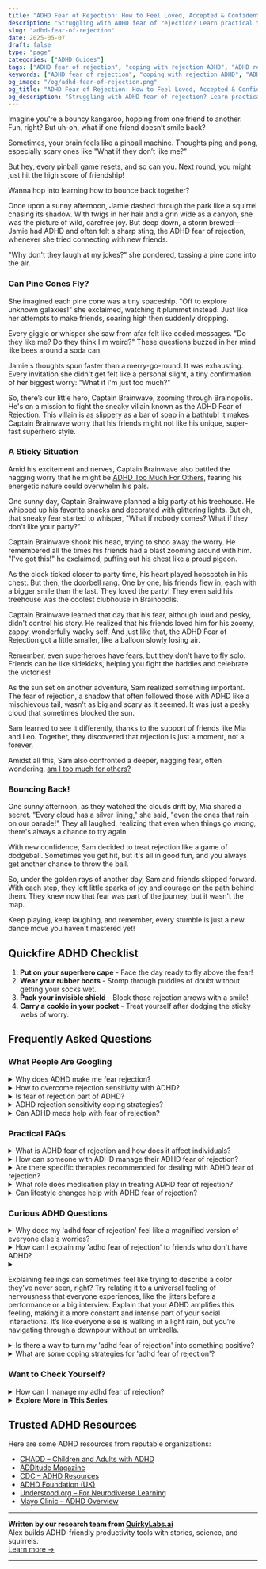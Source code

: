 ```yaml
---
title: "ADHD Fear of Rejection: How to Feel Loved, Accepted & Confident Again"
description: "Struggling with ADHD fear of rejection? Learn practical tips to overcome rejection sensitivity, build stronger friendships, and feel emotionally secure."
slug: "adhd-fear-of-rejection"
date: 2025-05-07
draft: false
type: "page"
categories: ["ADHD Guides"]
tags: ["ADHD fear of rejection", "coping with rejection ADHD", "ADHD rejection sensitivity", "ADHD social anxiety", "managing ADHD emotions", "ADHD and friendships", "adult ADHD support"]
keywords: ["ADHD fear of rejection", "coping with rejection ADHD", "ADHD rejection sensitivity", "ADHD social anxiety", "managing ADHD emotions", "ADHD and friendships", "adult ADHD support"]
og_image: "/og/adhd-fear-of-rejection.png"
og_title: "ADHD Fear of Rejection: How to Feel Loved, Accepted & Confident Again"
og_description: "Struggling with ADHD fear of rejection? Learn practical tips to overcome rejection sensitivity, build stronger friendships, and feel emotionally secure."
---
```



Imagine you're a bouncy kangaroo, hopping from one friend to another. Fun, right? But uh-oh, what if one friend doesn’t smile back?

Sometimes, your brain feels like a pinball machine. Thoughts ping and pong, especially scary ones like "What if they don’t like me?"

But hey, every pinball game resets, and so can you. Next round, you might just hit the high score of friendship!

Wanna hop into learning how to bounce back together?

Once upon a sunny afternoon, Jamie dashed through the park like a squirrel chasing its shadow. With twigs in her hair and a grin wide as a canyon, she was the picture of wild, carefree joy. But deep down, a storm brewed—Jamie had ADHD and often felt a sharp sting, the ADHD fear of rejection, whenever she tried connecting with new friends.

"Why don't they laugh at my jokes?" she pondered, tossing a pine cone into the air.

### Can Pine Cones Fly?

She imagined each pine cone was a tiny spaceship. "Off to explore unknown galaxies!" she exclaimed, watching it plummet instead. Just like her attempts to make friends, soaring high then suddenly dropping.

Every giggle or whisper she saw from afar felt like coded messages. "Do they like me? Do they think I'm weird?" These questions buzzed in her mind like bees around a soda can. 

Jamie's thoughts spun faster than a merry-go-round. It was exhausting. Every invitation she didn't get felt like a personal slight, a tiny confirmation of her biggest worry: "What if I'm just too much?"

So, there’s our little hero, Captain Brainwave, zooming through Brainopolis. He's on a mission to fight the sneaky villain known as the ADHD Fear of Rejection. This villain is as slippery as a bar of soap in a bathtub! It makes Captain Brainwave worry that his friends might not like his unique, super-fast superhero style.

### A Sticky Situation

Amid his excitement and nerves, Captain Brainwave also battled the nagging worry that he might be [ADHD Too Much For Others](/pages/adhd-too-much-for-others), fearing his energetic nature could overwhelm his pals.

One sunny day, Captain Brainwave planned a big party at his treehouse. He whipped up his favorite snacks and decorated with glittering lights. But oh, that sneaky fear started to whisper, "What if nobody comes? What if they don't like your party?"

Captain Brainwave shook his head, trying to shoo away the worry. He remembered all the times his friends had a blast zooming around with him. "I've got this!" he exclaimed, puffing out his chest like a proud pigeon.

As the clock ticked closer to party time, his heart played hopscotch in his chest. But then, the doorbell rang. One by one, his friends flew in, each with a bigger smile than the last. They loved the party! They even said his treehouse was the coolest clubhouse in Brainopolis.

Captain Brainwave learned that day that his fear, although loud and pesky, didn't control his story. He realized that his friends loved him for his zoomy, zappy, wonderfully wacky self. And just like that, the ADHD Fear of Rejection got a little smaller, like a balloon slowly losing air.

Remember, even superheroes have fears, but they don't have to fly solo. Friends can be like sidekicks, helping you fight the baddies and celebrate the victories!

As the sun set on another adventure, Sam realized something important. The fear of rejection, a shadow that often followed those with ADHD like a mischievous tail, wasn't as big and scary as it seemed. It was just a pesky cloud that sometimes blocked the sun.

Sam learned to see it differently, thanks to the support of friends like Mia and Leo. Together, they discovered that rejection is just a moment, not a forever.

Amidst all this, Sam also confronted a deeper, nagging fear, often wondering, [am I too much for others?](/pages/adhd-too-much-for-others/)

### Bouncing Back!

One sunny afternoon, as they watched the clouds drift by, Mia shared a secret. "Every cloud has a silver lining," she said, "even the ones that rain on our parade!" They all laughed, realizing that even when things go wrong, there's always a chance to try again.

With new confidence, Sam decided to treat rejection like a game of dodgeball. Sometimes you get hit, but it's all in good fun, and you always get another chance to throw the ball.

So, under the golden rays of another day, Sam and friends skipped forward. With each step, they left little sparks of joy and courage on the path behind them. They knew now that fear was part of the journey, but it wasn't the map. 

Keep playing, keep laughing, and remember, every stumble is just a new dance move you haven't mastered yet!

## Quickfire ADHD Checklist

1. **Put on your superhero cape** - Face the day ready to fly above the fear!
2. **Wear your rubber boots** - Stomp through puddles of doubt without getting your socks wet.
3. **Pack your invisible shield** - Block those rejection arrows with a smile!
4. **Carry a cookie in your pocket** - Treat yourself after dodging the sticky webs of worry.

## Frequently Asked Questions



### What People Are Googling

<details><summary>Why does ADHD make me fear rejection?</summary><p>Absolutely, feeling that fear of rejection can be really tough, and it's actually quite common in folks with ADHD. This fear often stems from a concept known as Rejection Sensitive Dysphoria (RSD), which means you might feel an intense emotional response when you perceive rejection or criticism. Because your ADHD brain is wired to experience emotions vividly and deeply, those feelings of rejection can seem amplified and overwhelming. Remember, you're not alone in feeling this way, and it's okay to seek support and strategies that can help you manage these intense emotions.</p></details>
<details><summary>How to overcome rejection sensitivity with ADHD?</summary><p>Dealing with rejection sensitivity when you have ADHD can feel overwhelming, but there are gentle ways to ease this burden. Start by acknowledging your feelings; it's perfectly okay to feel hurt or upset. Consider discussing your experiences with a therapist who understands ADHD, as they can offer strategies tailored to your unique needs and help build resilience. Additionally, practicing self-compassion and reminding yourself of your strengths and achievements can be incredibly soothing and empowering. Remember, you're not alone in this, and taking small, compassionate steps can lead to big changes.</p></details>
<details><summary>Is fear of rejection part of ADHD?</summary><p>Absolutely, fear of rejection is something many folks with ADHD experience, and it's often referred to as Rejection Sensitive Dysphoria (RSD). This can make you feel intensely emotional in response to perceived or real rejection or criticism. It’s important to remember that this feeling is a common part of ADHD, and you're definitely not alone in this. Understanding and acknowledging this can be a comforting first step toward managing these intense feelings.</p></details>
<details><summary>ADHD rejection sensitivity coping strategies?</summary><p>Absolutely, dealing with rejection sensitivity can be really tough, but there are some gentle strategies you can use to help manage those feelings. One helpful approach is to practice mindfulness; it can allow you to observe your emotions without judgment and remind you that these feelings are temporary. Another strategy is to create a self-soothing toolbox filled with activities that comfort you, like listening to your favorite music, enjoying a warm cup of tea, or wrapping up in a cozy blanket. It’s also really beneficial to talk through your feelings with someone who understands — whether it's a friend, a therapist, or a coach. Remember, you're not alone in this, and taking it one step at a time is perfectly okay.</p></details>
<details><summary>Can ADHD meds help with fear of rejection?</summary><p>Absolutely, understanding how ADHD meds might help with feelings like fear of rejection is a great step towards managing emotional responses. ADHD medications primarily work by improving focus and reducing impulsivity, which can indirectly help you manage your reactions to social situations more effectively. By enhancing your ability to regulate your thoughts and actions, these meds might give you a bit more confidence in social interactions, potentially easing the fear of rejection. It’s always a good idea to discuss your specific concerns with your healthcare provider to tailor the approach that best supports your individual needs.</p></details>



### Practical FAQs

<details><summary>What is ADHD fear of rejection and how does it affect individuals?</summary><p>Absolutely, it's really important to understand this aspect of ADHD. The fear of rejection, often termed as Rejection Sensitive Dysphoria (RSD), is quite common among individuals with ADHD. It's this intense emotional response where the idea of being rejected or criticized feels overwhelmingly painful. People with ADHD might therefore sometimes avoid situations where there's a risk of rejection, or they might react very strongly to what they perceive as criticism. This can really affect relationships and self-esteem, but it's important to remember that this sensitivity comes from a place of deep caring and a desire to connect with others genuinely.</p></details>
<details><summary>How can someone with ADHD manage their ADHD fear of rejection?</summary><p>Absolutely, fear of rejection can feel really intense when you have ADHD, and you're not alone in struggling with this. A good starting point is to work on building your self-esteem through activities that make you feel good about yourself. Practicing self-compassion can also be incredibly powerful; remind yourself that everyone experiences rejection and that it doesn’t define your worth. Additionally, consider talking to a therapist or a coach who specializes in ADHD to develop personalized strategies to cope with these feelings. Remember, managing fear is a journey, and it's okay to take it one step at a time.</p></details>
<details><summary>Are there specific therapies recommended for dealing with ADHD fear of rejection?</summary><p>Absolutely, there's a lot of support out there to help manage the fear of rejection that can come with ADHD. Cognitive Behavioral Therapy (CBT) is highly recommended because it helps identify and change the negative thought patterns that can lead to feelings of rejection. Another supportive approach is Acceptance and Commitment Therapy (ACT), which focuses on accepting your feelings without judgment and committing to actions that align with your values, despite the fear. These therapies can offer great tools for understanding and coping with these feelings, making them less daunting over time.</p></details>
<details><summary>What role does medication play in treating ADHD fear of rejection?</summary><p>Absolutely, that's a thoughtful question! Medication can play a supportive role in managing ADHD symptoms, including those that might amplify a fear of rejection. By helping to regulate attention and impulsivity, medication can give individuals a clearer space to process social interactions and build confidence in social settings. This can make it easier to address emotional responses like rejection sensitivity. It’s always best to discuss detailed options with a healthcare provider to tailor the approach to your specific needs.</p></details>
<details><summary>Can lifestyle changes help with ADHD fear of rejection?</summary><p>Absolutely, lifestyle changes can really help in managing the fear of rejection that often accompanies ADHD. By establishing a routine that includes healthy habits like regular exercise, sufficient sleep, and balanced nutrition, you can significantly boost your overall emotional resilience. Additionally, mindfulness practices or meditation can be incredibly soothing and help you develop a more accepting attitude towards yourself. These changes not only enhance your physical well-being but also empower you mentally to handle those fears more effectively.</p></details>



### Curious ADHD Questions

<details><summary>Why does my 'adhd fear of rejection' feel like a magnified version of everyone else's worries?</summary><p>Oh, that feeling is quite common and completely understandable when you have ADHD. The intensity you're experiencing is often referred to as rejection sensitive dysphoria (RSD), which can make everyday worries about rejection feel incredibly magnified. It's like your emotional response to rejection has its volume turned way up, so reactions can be much stronger and more immediate. Understanding that this is a part of how your ADHD affects you can help in managing those feelings and finding ways to comfort yourself when they arise. You're definitely not alone in feeling this way!</p></details>
<details><summary>How can I explain my 'adhd fear of rejection' to friends who don't have ADHD?</summary><p>Absolutely, explaining feelings like the 'ADHD fear of rejection' to friends can feel a bit daunting, but it's wonderful that you want to open up about your experiences. You might start by sharing that ADHD often comes with emotional sensitivity, making fears of rejection more intense. Explain it like an amplifier; what might be a mild worry to someone else can feel overwhelming to you. Reassure them that this doesn't mean you doubt their friendship, but that you're sharing this part of your experience to help them understand you better. Your honesty not only deepens your connections but also invites your friends to share their feelings too.</p></details>
<details><summary><p>Explaining feelings can sometimes feel like trying to describe a color they've never seen, right? Try relating it to a universal feeling of nervousness that everyone experiences, like the jitters before a performance or a big interview. Explain that your ADHD amplifies this feeling, making it a more constant and intense part of your social interactions. It’s like everyone else is walking in a light rain, but you’re navigating through a downpour without an umbrella.</p></summary><p>Absolutely, describing how ADHD feels can indeed be challenging! Your analogy of feeling like being caught in a downpour compared to a light rain for others is spot on. It vividly captures how overwhelming and persistent these feelings can be with ADHD, compared to the occasional jitters others might experience. This kind of imagery can really help others understand the intensity and frequency of your experiences, making them more empathetic towards your situation.</p></details>
<details><summary>Is there a way to turn my 'adhd fear of rejection' into something positive?</summary><p>Absolutely, and it's wonderful that you're looking to transform your fear of rejection into something positive! One way to start is by viewing your sensitivity to rejection as a sign of your deep capacity for caring about relationships and connections. This sensitivity can actually help you become more empathetic and responsive to others' feelings. You might also use experiences of rejection as learning opportunities, helping you to refine your approach in social situations or better understand your personal needs and boundaries. Remember, every experience is a step forward in your journey of self-awareness and growth. Keep embracing your unique qualities!</p></details>
<details><summary>What are some coping strategies for 'adhd fear of rejection'?</summary><p>Absolutely, managing fear of rejection with ADHD can be really challenging, but there are some cozy, gentle strategies you can try! First, it's great to work on building your self-compassion. Remind yourself that everyone experiences rejection and it's not a reflection of your worth. Practicing mindfulness can also help you stay present and less focused on past rejections or future worries. And, don't forget to lean on your support network—sometimes just sharing your feelings with someone who understands can make a huge difference. These steps can help you feel more secure and less alone in your experiences.</p></details>



### Want to Check Yourself?

<details><summary>How can I manage my adhd fear of rejection?</summary><p>Dealing with the fear of rejection when you have ADHD can indeed feel daunting, but you're not alone in this. A comforting approach is to start by acknowledging and naming your feelings, as understanding them can reduce their intensity. Creating a small, supportive community where you can share your experiences and feelings can be incredibly comforting and validating. Also, practicing self-compassion and reminding yourself of your unique strengths and past successes can help build resilience against these fears. You're doing wonderfully by reaching out and seeking strategies – that's a brave step in itself!</p></details>

<script type="application/ld+json">
{
  "@context": "https://schema.org",
  "@type": "FAQPage",
  "mainEntity": [
    {
      "@type": "Question",
      "name": "Why does ADHD make me fear rejection?",
      "acceptedAnswer": {
        "@type": "Answer",
        "text": "Absolutely, feeling that fear of rejection can be really tough, and it's actually quite common in folks with ADHD. This fear often stems from a concept known as Rejection Sensitive Dysphoria (RSD), which means you might feel an intense emotional response when you perceive rejection or criticism. Because your ADHD brain is wired to experience emotions vividly and deeply, those feelings of rejection can seem amplified and overwhelming. Remember, you're not alone in feeling this way, and it's okay to seek support and strategies that can help you manage these intense emotions."
      }
    },
    {
      "@type": "Question",
      "name": "How to overcome rejection sensitivity with ADHD?",
      "acceptedAnswer": {
        "@type": "Answer",
        "text": "Dealing with rejection sensitivity when you have ADHD can feel overwhelming, but there are gentle ways to ease this burden. Start by acknowledging your feelings; it's perfectly okay to feel hurt or upset. Consider discussing your experiences with a therapist who understands ADHD, as they can offer strategies tailored to your unique needs and help build resilience. Additionally, practicing self-compassion and reminding yourself of your strengths and achievements can be incredibly soothing and empowering. Remember, you're not alone in this, and taking small, compassionate steps can lead to big changes."
      }
    },
    {
      "@type": "Question",
      "name": "Is fear of rejection part of ADHD?",
      "acceptedAnswer": {
        "@type": "Answer",
        "text": "Absolutely, fear of rejection is something many folks with ADHD experience, and it's often referred to as Rejection Sensitive Dysphoria (RSD). This can make you feel intensely emotional in response to perceived or real rejection or criticism. It\u2019s important to remember that this feeling is a common part of ADHD, and you're definitely not alone in this. Understanding and acknowledging this can be a comforting first step toward managing these intense feelings."
      }
    },
    {
      "@type": "Question",
      "name": "ADHD rejection sensitivity coping strategies?",
      "acceptedAnswer": {
        "@type": "Answer",
        "text": "Absolutely, dealing with rejection sensitivity can be really tough, but there are some gentle strategies you can use to help manage those feelings. One helpful approach is to practice mindfulness; it can allow you to observe your emotions without judgment and remind you that these feelings are temporary. Another strategy is to create a self-soothing toolbox filled with activities that comfort you, like listening to your favorite music, enjoying a warm cup of tea, or wrapping up in a cozy blanket. It\u2019s also really beneficial to talk through your feelings with someone who understands \u2014 whether it's a friend, a therapist, or a coach. Remember, you're not alone in this, and taking it one step at a time is perfectly okay."
      }
    },
    {
      "@type": "Question",
      "name": "Can ADHD meds help with fear of rejection?",
      "acceptedAnswer": {
        "@type": "Answer",
        "text": "Absolutely, understanding how ADHD meds might help with feelings like fear of rejection is a great step towards managing emotional responses. ADHD medications primarily work by improving focus and reducing impulsivity, which can indirectly help you manage your reactions to social situations more effectively. By enhancing your ability to regulate your thoughts and actions, these meds might give you a bit more confidence in social interactions, potentially easing the fear of rejection. It\u2019s always a good idea to discuss your specific concerns with your healthcare provider to tailor the approach that best supports your individual needs."
      }
    }
  ]
}
</script>
<script type="application/ld+json">
{
  "@context": "https://schema.org",
  "@type": "Article",
  "author": {
    "@type": "Person",
    "name": "QuirkyLabs",
    "url": "https://quirkylabs.ai/about"
  },
  "headline": "\"Beat ADHD Fear of Rejection: Feel Loved & Accepted!\"",
  "mainEntityOfPage": "https://blog.quirkylabs.ai/pages/adhd-fear-of-rejection/",
  "datePublished": "2025-05-07"
}
</script>
<script type="application/ld+json">
{
  "@context": "https://schema.org",
  "@type": "BreadcrumbList",
  "itemListElement": [
    {
      "@type": "ListItem",
      "position": 1,
      "name": "Home",
      "item": "https://quirkylabs.ai/"
    },
    {
      "@type": "ListItem",
      "position": 2,
      "name": "Blog",
      "item": "https://blog.quirkylabs.ai/"
    },
    {
      "@type": "ListItem",
      "position": 3,
      "name": "\"Beat ADHD Fear of Rejection: Feel Loved & Accepted!\"",
      "item": "https://blog.quirkylabs.ai/pages/adhd-fear-of-rejection/"
    }
  ]
}
</script>

<details>
<summary><strong>Explore More in This Series</strong></summary>

- [Adhd Breakups And Blame](/pages/adhd-breakups-and-blame/)
- [Adhd Too Emotional](/pages/adhd-too-emotional/)
- [Adhd I Scare People Away](/pages/adhd-i-scare-people-away/)
- [Adhd Want Love But Hide](/pages/adhd-want-love-but-hide/)
- [Adhd Anxious Attachment](/pages/adhd-anxious-attachment/)
- [Adhd Love Me Then Leave Me](/pages/adhd-love-me-then-leave-me/)
- [Adhd Fear Of Abandonment](/pages/adhd-fear-of-abandonment/)
- [Adhd People Leave Me](/pages/adhd-people-leave-me/)
</details>



## Trusted ADHD Resources

Here are some ADHD resources from reputable organizations:

- [CHADD – Children and Adults with ADHD](https://chadd.org)
- [ADDitude Magazine](https://www.additudemag.com)
- [CDC – ADHD Resources](https://www.cdc.gov/ncbddd/adhd)
- [ADHD Foundation (UK)](https://www.adhdfoundation.org.uk)
- [Understood.org – For Neurodiverse Learning](https://www.understood.org)
- [Mayo Clinic – ADHD Overview](https://www.mayoclinic.org/diseases-conditions/adhd)


---

**Written by our research team from [QuirkyLabs.ai](https://quirkylabs.ai)**  
Alex builds ADHD-friendly productivity tools with stories, science, and squirrels.  
[Learn more →](https://quirkylabs.ai)

---